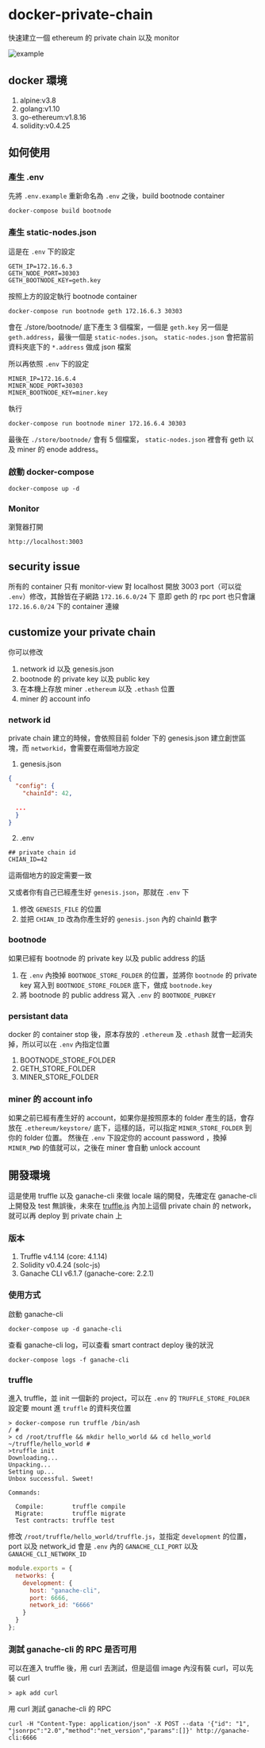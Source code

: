 # docker-private-chain
快速建立一個 ethereum 的 private chain 以及 monitor

![example](https://github.com/hermeslin/docker-private-chain/blob/master/screen-shot.png?001)

## docker 環境
1. alpine:v3.8
2. golang:v1.10
3. go-ethereum:v1.8.16
4. solidity:v0.4.25

## 如何使用

### 產生 .env
先將 `.env.example` 重新命名為 `.env` 之後，build bootnode container
```
docker-compose build bootnode
```

### 產生 static-nodes.json
這是在 `.env` 下的設定
```
GETH_IP=172.16.6.3
GETH_NODE_PORT=30303
GETH_BOOTNODE_KEY=geth.key
```

按照上方的設定執行 bootnode container
```shell
docker-compose run bootnode geth 172.16.6.3 30303
```

會在 ./store/bootnode/ 底下產生 3 個檔案，一個是 `geth.key` 另一個是 `geth.address`，最後一個是 `static-nodes.json`。 `static-nodes.json` 會把當前資料夾底下的 `*.address` 做成 json 檔案

所以再依照 `.env` 下的設定
```
MINER_IP=172.16.6.4
MINER_NODE_PORT=30303
MINER_BOOTNODE_KEY=miner.key
```

執行
```shell
docker-compose run bootnode miner 172.16.6.4 30303
```

最後在 `./store/bootnode/` 會有 5 個檔案， `static-nodes.json` 裡會有 geth 以及 miner 的 enode address。

### 啟動 docker-compose
```shell
docker-compose up -d
```
### Monitor
瀏覽器打開
```
http://localhost:3003
```

## security issue
所有的 container 只有 monitor-view 對 localhost 開放 3003 port（可以從 `.env`）修改，其餘皆在子網路 `172.16.6.0/24` 下
意即 geth 的 rpc port 也只會讓 `172.16.6.0/24` 下的 container 連線

## customize your private chain
你可以修改
1. network id 以及 genesis.json
2. bootnode 的 private key 以及 public key
3. 在本機上存放 miner `.ethereum` 以及 `.ethash` 位置
4. miner 的 account info

### network id
private chain 建立的時候，會依照目前 folder 下的 genesis.json 建立創世區塊，而 `networkid`，會需要在兩個地方設定

1. genesis.json
```json
{
  "config": {
    "chainId": 42,

  ...
  }
}
```

2. .env
```
## private chain id
CHIAN_ID=42
```
這兩個地方的設定需要一致

又或者你有自己已經產生好 `genesis.json`，那就在 `.env` 下
1. 修改 `GENESIS_FILE` 的位置
2. 並把 `CHIAN_ID` 改為你產生好的 `genesis.json` 內的 chainId 數字

### bootnode
如果已經有 bootnode 的 private key 以及 public address 的話
1. 在 `.env` 內換掉 `BOOTNODE_STORE_FOLDER` 的位置，並將你 `bootnode` 的 private key 寫入到 `BOOTNODE_STORE_FOLDER` 底下，做成 `bootnode.key`
2. 將 bootnode 的 public address 寫入 `.env` 的 `BOOTNODE_PUBKEY`

### persistant data
docker 的 container stop 後，原本存放的 `.ethereum` 及 `.ethash` 就會一起消失掉，所以可以在 `.env` 內指定位置

1. BOOTNODE_STORE_FOLDER
2. GETH_STORE_FOLDER
3. MINER_STORE_FOLDER

### miner 的 account info
如果之前已經有產生好的 account，如果你是按照原本的 folder 產生的話，會存放在 `.ethereum/keystore/` 底下，這樣的話，可以指定 `MINER_STORE_FOLDER` 到你的 folder 位置。
然後在 `.env` 下設定你的 account password ，換掉 `MINER_PWD` 的值就可以，之後在 miner 會自動 unlock account

## 開發環境
這是使用 truffle 以及 ganache-cli 來做 locale 端的開發，先確定在 ganache-cli 上開發及 test 無誤後，未來在 [truffle.js](https://github.com/hermeslin/Splitter/blob/master/truffle.js) 內加上這個 private chain 的 network，就可以再 deploy 到 private chain 上

### 版本
1. Truffle v4.1.14 (core: 4.1.14)
2. Solidity v0.4.24 (solc-js)
3. Ganache CLI v6.1.7 (ganache-core: 2.2.1)

### 使用方式
啟動 ganache-cli
```shell
docker-compose up -d ganache-cli
```

查看 ganache-cli log，可以查看 smart contract deploy 後的狀況
```shell
docker-compose logs -f ganache-cli
```

### truffle
進入 truffle，並 init 一個新的 project，可以在 `.env` 的 `TRUFFLE_STORE_FOLDER` 設定要 mount 進 `truffle` 的資料夾位置
```shell
> docker-compose run truffle /bin/ash
/ #
> cd /root/truffle && mkdir hello_world && cd hello_world
~/truffle/hello_world #
>truffle init
Downloading...
Unpacking...
Setting up...
Unbox successful. Sweet!

Commands:

  Compile:        truffle compile
  Migrate:        truffle migrate
  Test contracts: truffle test
```

修改 `/root/truffle/hello_world/truffle.js`，並指定 `development` 的位置，port 以及 network_id 會是 `.env` 內的 `GANACHE_CLI_PORT` 以及 `GANACHE_CLI_NETWORK_ID`
```javascript
module.exports = {
  networks: {
    development: {
      host: "ganache-cli",
      port: 6666,
      network_id: "6666"
    }
  }
};
```

### 測試 ganache-cli 的 RPC 是否可用
可以在進入 truffle 後，用 curl 去測試，但是這個 image 內沒有裝 curl，可以先裝 curl
```shell
> apk add curl
```

用 curl 測試 ganache-cli 的 RPC
``` shell
curl -H "Content-Type: application/json" -X POST --data '{"id": "1", "jsonrpc":"2.0","method":"net_version","params":[]}' http://ganache-cli:6666
```